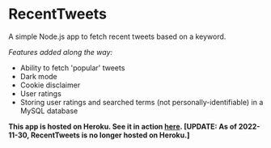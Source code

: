 # RecentTweets
 A simple Node.js app to fetch recent tweets based on a keyword.

 *Features added along the way:*

 * Ability to fetch 'popular' tweets
 * Dark mode
 * Cookie disclaimer
 * User ratings
 * Storing user ratings and searched terms (not personally-identifiable) in a MySQL database

 **This app is hosted on Heroku. See it in action [here](https://recent-tweets-rails.herokuapp.com/). [UPDATE: As of 2022-11-30, RecentTweets is no longer hosted on Heroku.]**
